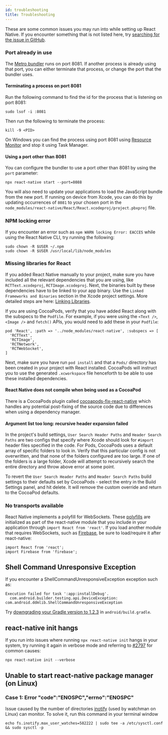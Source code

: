 ```yaml
---
id: troubleshooting
title: Troubleshooting
---
```


These are some common issues you may run into while setting up React Native. If you encounter something that is not listed here, try [searching for the issue in GitHub](https://github.com/facebook/react-native/issues/).

### Port already in use

The [Metro bundler][metro] runs on port 8081. If another process is already using that port, you can either terminate that process, or change the port that the bundler uses.

#### Terminating a process on port 8081

Run the following command to find the id for the process that is listening on port 8081:

```shell
sudo lsof -i :8081
```

Then run the following to terminate the process:

```shell
kill -9 <PID>
```

On Windows you can find the process using port 8081 using [Resource Monitor](https://stackoverflow.com/questions/48198/how-can-you-find-out-which-process-is-listening-on-a-port-on-windows) and stop it using Task Manager.

#### Using a port other than 8081

You can configure the bundler to use a port other than 8081 by using the `port` parameter:

```shell
npx react-native start --port=8088
```

You will also need to update your applications to load the JavaScript bundle from the new port. If running on device from Xcode, you can do this by updating occurrences of `8081` to your chosen port in the `node_modules/react-native/React/React.xcodeproj/project.pbxproj` file.

### NPM locking error

If you encounter an error such as `npm WARN locking Error: EACCES` while using the React Native CLI, try running the following:

```shell
sudo chown -R $USER ~/.npm
sudo chown -R $USER /usr/local/lib/node_modules
```

### Missing libraries for React

If you added React Native manually to your project, make sure you have included all the relevant dependencies that you are using, like `RCTText.xcodeproj`, `RCTImage.xcodeproj`. Next, the binaries built by these dependencies have to be linked to your app binary. Use the `Linked Frameworks and Binaries` section in the Xcode project settings. More detailed steps are here: [Linking Libraries](linking-libraries-ios.md#content).

If you are using CocoaPods, verify that you have added React along with the subspecs to the `Podfile`. For example, if you were using the `<Text />`, `<Image />` and `fetch()` APIs, you would need to add these in your `Podfile`:

```
pod 'React', :path => '../node_modules/react-native', :subspecs => [
  'RCTText',
  'RCTImage',
  'RCTNetwork',
  'RCTWebSocket',
]
```

Next, make sure you have run `pod install` and that a `Pods/` directory has been created in your project with React installed. CocoaPods will instruct you to use the generated `.xcworkspace` file henceforth to be able to use these installed dependencies.

#### React Native does not compile when being used as a CocoaPod

There is a CocoaPods plugin called [cocoapods-fix-react-native](https://github.com/orta/cocoapods-fix-react-native) which handles any potential post-fixing of the source code due to differences when using a dependency manager.

#### Argument list too long: recursive header expansion failed

In the project's build settings, `User Search Header Paths` and `Header Search Paths` are two configs that specify where Xcode should look for `#import` header files specified in the code. For Pods, CocoaPods uses a default array of specific folders to look in. Verify that this particular config is not overwritten, and that none of the folders configured are too large. If one of the folders is a large folder, Xcode will attempt to recursively search the entire directory and throw above error at some point.

To revert the `User Search Header Paths` and `Header Search Paths` build settings to their defaults set by CocoaPods - select the entry in the Build Settings panel, and hit delete. It will remove the custom override and return to the CocoaPod defaults.

### No transports available

React Native implements a polyfill for WebSockets. These [polyfills](https://github.com/facebook/react-native/blob/0.65-stable/Libraries/Core/InitializeCore.js) are initialized as part of the react-native module that you include in your application through `import React from 'react'`. If you load another module that requires WebSockets, such as [Firebase](https://github.com/facebook/react-native/issues/3645), be sure to load/require it after react-native:

```
import React from 'react';
import Firebase from 'firebase';
```

## Shell Command Unresponsive Exception

If you encounter a ShellCommandUnresponsiveException exception such as:

```
Execution failed for task ':app:installDebug'.
  com.android.builder.testing.api.DeviceException: com.android.ddmlib.ShellCommandUnresponsiveException
```

Try [downgrading your Gradle version to 1.2.3](https://github.com/facebook/react-native/issues/2720) in `android/build.gradle`.

## react-native init hangs

If you run into issues where running `npx react-native init` hangs in your system, try running it again in verbose mode and referring to [#2797](https://github.com/facebook/react-native/issues/2797) for common causes:

```shell
npx react-native init --verbose
```

## Unable to start react-native package manager (on Linux)

### Case 1: Error "code":"ENOSPC","errno":"ENOSPC"

Issue caused by the number of directories [inotify](https://github.com/guard/listen/wiki/Increasing-the-amount-of-inotify-watchers) (used by watchman on Linux) can monitor. To solve it, run this command in your terminal window

```shell
echo fs.inotify.max_user_watches=582222 | sudo tee -a /etc/sysctl.conf && sudo sysctl -p
```

[metro]: https://facebook.github.io/metro/
